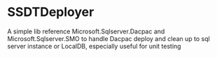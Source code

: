 # SSDTDeployer
A simple lib reference Microsoft.Sqlserver.Dacpac and  Microsoft.Sqlserver.SMO to handle Dacpac deploy and clean up to sql server instance or LocalDB, especially useful for unit testing
